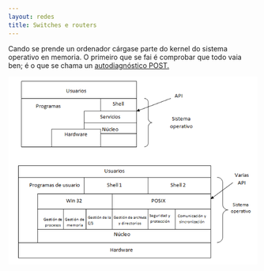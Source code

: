 ```yaml
---
layout: redes
title: Switches e routers 
---
```


Cando se prende un ordenador cárgase parte do kernel do sistema operativo en memoria. O primeiro que se fai é comprobar que todo vaia ben; é o que se chama un [autodiagnóstico POST.]({{site.url}}/som/05autodiagnostico)



 <img align="right" alt="esquemas" src="/imaxes/unid.png">
